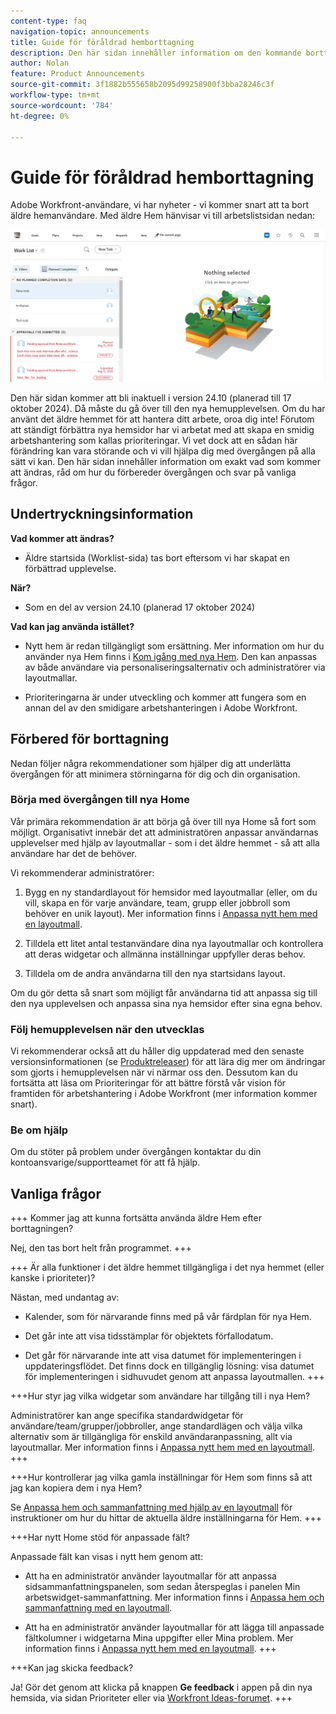 ```yaml
---
content-type: faq
navigation-topic: announcements
title: Guide för föråldrad hemborttagning
description: Den här sidan innehåller information om den kommande borttagningen av äldre Hem.
author: Nolan
feature: Product Announcements
source-git-commit: 3f1882b555658b2095d99258900f3bba28246c3f
workflow-type: tm+mt
source-wordcount: '784'
ht-degree: 0%

---
```


# Guide för föråldrad hemborttagning

Adobe Workfront-användare, vi har nyheter - vi kommer snart att ta bort äldre hemanvändare. Med äldre Hem hänvisar vi till arbetslistsidan nedan:

![](assets/legacy-home-worklist-view.png)

Den här sidan kommer att bli inaktuell i version 24.10 (planerad till 17 oktober 2024). Då måste du gå över till den nya hemupplevelsen. Om du har använt det äldre hemmet för att hantera ditt arbete, oroa dig inte! Förutom att ständigt förbättra nya hemsidor har vi arbetat med att skapa en smidig arbetshantering som kallas prioriteringar.
Vi vet dock att en sådan här förändring kan vara störande och vi vill hjälpa dig med övergången på alla sätt vi kan. Den här sidan innehåller information om exakt vad som kommer att ändras, råd om hur du förbereder övergången och svar på vanliga frågor.

## Undertryckningsinformation

**Vad kommer att ändras?**

* Äldre startsida (Worklist-sida) tas bort eftersom vi har skapat en förbättrad upplevelse.

**När?**

* Som en del av version 24.10 (planerad 17 oktober 2024)

**Vad kan jag använda istället?**

* Nytt hem är redan tillgängligt som ersättning. Mer information om hur du använder nya Hem finns i [Kom igång med nya Hem](/help/quicksilver/workfront-basics/using-home/new-home/get-started-with-new-home.md). Den kan anpassas av både användare via personaliseringsalternativ och administratörer via layoutmallar.

* Prioriteringarna är under utveckling och kommer att fungera som en annan del av den smidigare arbetshanteringen i Adobe Workfront.

## Förbered för borttagning

Nedan följer några rekommendationer som hjälper dig att underlätta övergången för att minimera störningarna för dig och din organisation.

### Börja med övergången till nya Home

Vår primära rekommendation är att börja gå över till nya Home så fort som möjligt. Organisativt innebär det att administratören anpassar användarnas upplevelser med hjälp av layoutmallar - som i det äldre hemmet - så att alla användare har det de behöver.

Vi rekommenderar administratörer:

1. Bygg en ny standardlayout för hemsidor med layoutmallar (eller, om du vill, skapa en för varje användare, team, grupp eller jobbroll som behöver en unik layout). Mer information finns i [Anpassa nytt hem med en layoutmall](/help/quicksilver/administration-and-setup/customize-workfront/use-layout-templates/customize-new-home-layout-template.md).

1. Tilldela ett litet antal testanvändare dina nya layoutmallar och kontrollera att deras widgetar och allmänna inställningar uppfyller deras behov.

1. Tilldela om de andra användarna till den nya startsidans layout.

Om du gör detta så snart som möjligt får användarna tid att anpassa sig till den nya upplevelsen och anpassa sina nya hemsidor efter sina egna behov.

### Följ hemupplevelsen när den utvecklas

Vi rekommenderar också att du håller dig uppdaterad med den senaste versionsinformationen (se [Produktreleaser](/help/quicksilver/product-announcements/product-releases/product-releases.md)) för att lära dig mer om ändringar som gjorts i hemupplevelsen när vi närmar oss den. Dessutom kan du fortsätta att läsa om Prioriteringar för att bättre förstå vår vision för framtiden för arbetshantering i Adobe Workfront (mer information kommer snart).

### Be om hjälp

Om du stöter på problem under övergången kontaktar du din kontoansvarige/supportteamet för att få hjälp.

## Vanliga frågor

+++ Kommer jag att kunna fortsätta använda äldre Hem efter borttagningen?

Nej, den tas bort helt från programmet.
+++

+++ Är alla funktioner i det äldre hemmet tillgängliga i det nya hemmet (eller kanske i prioriteter)?

Nästan, med undantag av:

* Kalender, som för närvarande finns med på vår färdplan för nya Hem.

* Det går inte att visa tidsstämplar för objektets förfallodatum.

* Det går för närvarande inte att visa datumet för implementeringen i uppdateringsflödet. Det finns dock en tillgänglig lösning: visa datumet för implementeringen i sidhuvudet genom att anpassa layoutmallen.
+++

+++Hur styr jag vilka widgetar som användare har tillgång till i nya Hem?

Administratörer kan ange specifika standardwidgetar för användare/team/grupper/jobbroller, ange standardlägen och välja vilka alternativ som är tillgängliga för enskild användaranpassning, allt via layoutmallar. Mer information finns i [Anpassa nytt hem med en layoutmall](/help/quicksilver/administration-and-setup/customize-workfront/use-layout-templates/customize-new-home-layout-template.md).
+++

+++Hur kontrollerar jag vilka gamla inställningar för Hem som finns så att jag kan kopiera dem i nya Hem?

Se [Anpassa hem och sammanfattning med hjälp av en layoutmall](/help/quicksilver/administration-and-setup/customize-workfront/use-layout-templates/customize-home-summary-layout-template.md) för instruktioner om hur du hittar de aktuella äldre inställningarna för Hem.
+++

+++Har nytt Home stöd för anpassade fält?

Anpassade fält kan visas i nytt hem genom att:

* Att ha en administratör använder layoutmallar för att anpassa sidsammanfattningspanelen, som sedan återspeglas i panelen Min arbetswidget-sammanfattning. Mer information finns i [Anpassa hem och sammanfattning med en layoutmall](/help/quicksilver/administration-and-setup/customize-workfront/use-layout-templates/customize-home-summary-layout-template.md).

* Att ha en administratör använder layoutmallar för att lägga till anpassade fältkolumner i widgetarna Mina uppgifter eller Mina problem. Mer information finns i [Anpassa nytt hem med en layoutmall](/help/quicksilver/administration-and-setup/customize-workfront/use-layout-templates/customize-new-home-layout-template.md).
+++

+++Kan jag skicka feedback?

Ja! Gör det genom att klicka på knappen **Ge feedback** i appen på din nya hemsida, via sidan Prioriteter eller via [Workfront Ideas-forumet](https://experienceleaguecommunities.adobe.com/t5/workfront-ideas/idb-p/workfront-ideas).
+++
